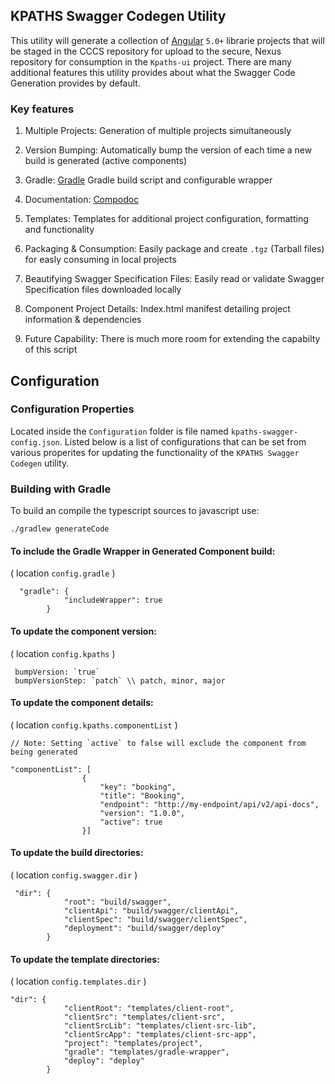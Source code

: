## KPATHS Swagger Codegen Utility
This utility will generate a collection of  [Angular](https://angular.io/) `5.0+` librarie projects that will be staged in the CCCS repository for upload to the secure, Nexus repository for consumption in the `Kpaths-ui` project. There are many additional features this utility provides about what the Swagger Code Generation provides by default. 

### Key features

1. Multiple Projects: Generation of multiple projects simultaneously

2. Version Bumping: Automatically bump the version of each time a new build is generated (active components)

3. Gradle: [Gradle](https://gradle.org/) Gradle build script and configurable wrapper

4. Documentation: [Compodoc](https://compodoc.github.io/website/guides/getting-started.html)

5. Templates: Templates for additional project configuration, formatting and functionality

6. Packaging & Consumption: Easily package and create `.tgz` (Tarball files) for easly consuming in local projects

7. Beautifying Swagger Specification Files: Easily read or validate Swagger Specification files downloaded locally

8. Component Project Details: Index.html manifest detailing project information & dependencies

9. Future Capability: There is much more room for extending the capabilty of this script

## Configuration

### Configuration Properties
Located inside the `Configuration` folder is file named `kpaths-swagger-config.json`. Listed below is a list of configurations that can be set from various properites for updating the functionality of the `KPATHS Swagger Codegen` utility.

### Building with Gradle

To build an compile the typescript sources to javascript use:
```
./gradlew generateCode

```

#### To include the Gradle Wrapper in Generated Component build:
( location `config.gradle` )

``` 
  "gradle": {
            "includeWrapper": true
        }
``` 

#### To update the component version:
( location `config.kpaths` )

```
 bumpVersion: `true`
 bumpVersionStep: `patch` \\ patch, minor, major

```

#### To update the component details:
( location `config.kpaths.componentList` )

```
// Note: Setting `active` to false will exclude the component from being generated

"componentList": [
                {
                    "key": "booking",
                    "title": "Booking",
                    "endpoint": "http://my-endpoint/api/v2/api-docs",
                    "version": "1.0.0",
                    "active": true 
                }]

```

#### To update the build directories:
( location `config.swagger.dir` )

``` 
 "dir": {
            "root": "build/swagger",
            "clientApi": "build/swagger/clientApi",
            "clientSpec": "build/swagger/clientSpec",
            "deployment": "build/swagger/deploy"
        }

```

#### To update the template directories:
( location `config.templates.dir` )

``` 
"dir": {
            "clientRoot": "templates/client-root",
            "clientSrc": "templates/client-src",
            "clientSrcLib": "templates/client-src-lib",
            "clientSrcApp": "templates/client-src-app",
            "project": "templates/project",
            "gradle": "templates/gradle-wrapper",
            "deploy": "deploy"
        }

